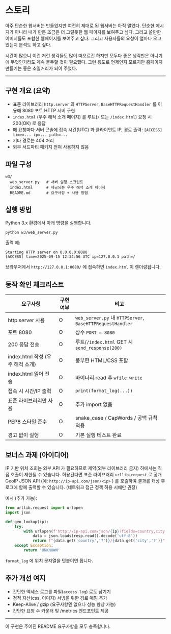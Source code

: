 # 스토리
아주 단순한 웹서버는 만들었지만 여전히 제대로 된 웹서버는 아직 멀었다. 단순한 메시지가 아니라 내가 만든 조금은 더 그럴듯한 웹 페이지를 보여주고 싶다. 그리고 쓸만한 이미지들도 포함한 웹페이지를 보여주고 싶다. 그리고 사용자들의 요청이 얼마나 오고 있는지 분석도 하고 싶다.

시간이 많으니 이런 저런 생각들도 많이 떠오르긴 하지만 모두다 좋은 생각만은 아니기에 무엇인가라도 계속 몰두할 것이 필요했다. 그런 용도로 언제인지 모르지만 홈페이지 만들기는 좋은 소일거리가 되어 주었다.

---
## 구현 개요 (요약)
- 표준 라이브러리 `http.server` 의 `HTTPServer`, `BaseHTTPRequestHandler` 를 이용해 8080 포트 HTTP 서버 구현
- `index.html` (우주 해적 소개 페이지) 를 루트(`/` 또는 `/index.html`) 요청 시 200(OK) 로 응답
- 매 요청마다 서버 콘솔에 접속 시간(UTC) 과 클라이언트 IP, 경로 출력: `[ACCESS] time=... ip=... path=...`
- 기타 경로는 404 처리
- 외부 서드파티 패키지 전혀 사용하지 않음

## 파일 구성
```
w3/
  web_server.py   # 서버 실행 스크립트
  index.html      # 제공되는 우주 해적 소개 페이지
  README.md       # 요구사항 + 사용 방법
```

## 실행 방법
Python 3.x 환경에서 아래 명령을 실행합니다.
```
python w3/web_server.py
```
출력 예:
```
Starting HTTP server on 0.0.0.0:8080
[ACCESS] time=2025-09-15 12:34:56 UTC ip=127.0.0.1 path=/
```
브라우저에서 `http://127.0.0.1:8080/` 에 접속하면 `index.html` 이 렌더링됩니다.

## 동작 확인 체크리스트
| 요구사항 | 구현 여부 | 비고 |
|----------|-----------|------|
| http.server 사용 | O | `web_server.py` 내 `HTTPServer`, `BaseHTTPRequestHandler` |
| 포트 8080 | O | 상수 `PORT = 8080` |
| 200 응답 전송 | O | 루트/`/index.html` GET 시 `send_response(200)` |
| index.html 작성 (우주 해적 소개) | O | 풍부한 HTML/CSS 포함 |
| index.html 읽어 전송 | O | 바이너리 read 후 `wfile.write` |
| 접속 시 시간/IP 출력 | O | `print(format_log(...))` |
| 표준 라이브러리만 사용 | O | 추가 import 없음 |
| PEP8 스타일 준수 | O | snake_case / CapWords / 공백 규칙 적용 |
| 경고 없이 실행 | O | 기본 실행 테스트 완료 |

## 보너스 과제 (아이디어)
IP 기반 위치 조회는 외부 API 가 필요하므로 제약(외부 라이브러리 금지) 하에서는 직접 호출이 제한될 수 있습니다. 허용된다면 표준 라이브러리 `urllib.request` 로 공개 GeoIP JSON API (예: `http://ip-api.com/json/<ip>` ) 를 호출하여 결과를 캐싱 후 로그에 함께 출력할 수 있습니다. (네트워크 접근 정책 허용 시에만 권장)

예시 (추가 가능):
```python
from urllib.request import urlopen
import json

def geo_lookup(ip):
    try:
        with urlopen(f'http://ip-api.com/json/{ip}?fields=country,city,query', timeout=2) as resp:
            data = json.loads(resp.read().decode('utf-8'))
            return f"{data.get('country','?')}/{data.get('city','?')}"
    except Exception:
        return 'UNKNOWN'
```
`format_log` 에 위치 문자열을 덧붙이면 됩니다.

## 추가 개선 여지
- 간단한 액세스 로그를 파일(`access.log`) 로도 남기기
- 정적 자산(css, 이미지) 서빙을 위한 경로 매핑 추가
- Keep-Alive / gzip (요구사항엔 없으나 성능 향상 가능)
- 간단한 요청 수 카운터 및 /metrics 엔드포인트 제공

---
이 구현은 주어진 README 요구사항을 모두 충족합니다.
